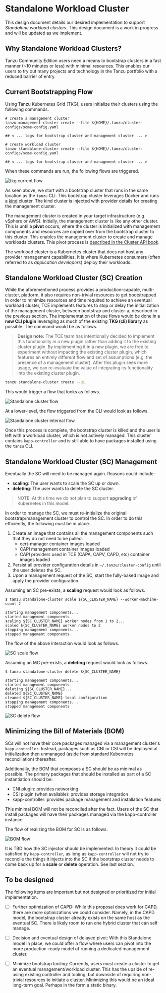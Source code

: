 # Standalone Workload Cluster

This design document details our desired implementation to support *Standalone workload clusters*. This design document is
a work in progress and will be updated as we implement.

## Why Standalone Workload Clusters?

Tanzu Community Edition users need a means to bootstrap clusters in a fast manner (~10 minutes or less) with minimal
resources. This enables our users to try out many projects and technology in the Tanzu portfolio with a reduced barrier
of entry.

## Current Bootstrapping Flow

Using Tanzu Kubernetes Grid (TKG), users initialize their clusters using the following commands.

```shell
# create a management cluster
tanzu management-cluster create --file ${HOME}/.tanzu/cluster-configs/some-config.yaml

## < ... logs for bootstrap cluster and management cluster ... >

# create workload cluster
tanzu standalone-cluster create --file ${HOME}/.tanzu/cluster-configs/some-config.yaml

## < ... logs for bootstrap cluster and management cluster ... >
```

When these commands are run, the following flows are triggered.

![tkg current flow](/docs/img/ttwc-current-flow.png)

As seen above, we start with a bootstrap cluster that runs in the same location as the `tanzu` CLI. This bootstrap
cluster leverages Docker and runs a
[kind](https://kind.sigs.k8s.io/) cluster. The kind cluster is injected with provider details for creating the
management cluster.

The management cluster is created in your target infrastructure (e.g. vSphere or AWS). Initially, the management cluster
is like any other cluster. This is until a **pivot** occurs, where the cluster is initialized with management components
and resources are copied over from the bootstrap cluster to this cluster. This enables the management cluster to create
and manage workloads clusters. This pivot process
is [described in the Cluster API book](https://cluster-api.sigs.k8s.io/clusterctl/commands/move.html#bootstrap--pivot).

The workload cluster is a Kubernetes cluster that does not host any provider
management capabilities. It is where Kubernetes consumers (often referred to as _application developers_) deploy their
workloads.

## Standalone Workload Cluster (SC) Creation

While the aforementioned process provides a production-capable, multi-cluster, platform, it also requires non-trivial
resources to get bootstrapped. In order to minimize resources and time required to achieve an eventual workload cluster,
TCE implements features to stop or delay the initialization of the management cluster, between bootstrap and cluster-a,
described in the previous section. The implementation of these flows would be done in a **new CLI plugin** leveraging
as much of the existing **TKG (cli) library** as possible. The command would be as follows.

> **Design note:** The TCE team has intentionally
> decided to implement this functionality in a new plugin rather than adding it to the existing cluster plugin. By implementing it in a new plugin, we are free to experiment without
> impacting the existing cluster plugin, which features an entirely different flow and set of assumptions (e.g. the presence of a management cluster).
> After this plugin sees more usage, we can re-evaluate the value of integrating its functionality into the existing cluster plugin.

```sh
tanzu standalone-cluster create --ui
```

This would trigger a flow that looks as follows.

![Standalone cluster flow](/docs/img/ttwc-minimal-flow.png)

At a lower-level, the flow triggered from the CLI would look as follows.

![Standalone cluster internal flow](/docs/img/ttwc-minimal-internal-flow.png)

Once this process is complete, the bootstrap cluster is killed and the user is left with a workload cluster, which is
not actively managed. This cluster contains `kapp-controller` and is still able to have packages installed using
the `tanzu` CLI.

## Standalone Workload Cluster (SC) Management

Eventually the SC will need to be managed again. Reasons could include:

* **scaling**: The user wants to scale the SC up or down.
* **deleting**: The user wants to delete the SC cluster.

> NOTE: At this time we do not plan to support **upgrading** of Kubernetes in this model.

In order to manage the SC, we must re-initialize the original bootstrap/management cluster to control the SC. In order
to do this efficiently, the following must be in place.

1. Create an image that contains all the management components such that they do not need to be pulled.
    * cert-manager container images loaded
    * CAPI management container images loaded
    * CAPI providers used in TCE (CAPA, CAPV, CAPD, etc) container images loaded
1. Persist all provider configuration details in `~/.tanzu/cluster-config` until the user deletes the SC.
1. Upon a management request of the SC, start the fully-baked image and apply the provider configuration.

Assuming an SC pre-exists, a **scaling** request would look as follows.

```shell
$ tanzu standalone-cluster scale ${SC_CLUSTER_NAME} --worker-machine-count 2

starting management components...
started management components
scaling ${SC_CLUSTER_NAME} worker nodes from 1 to 2...
scaled ${SC_CLUSTER_NAME} worker nodes to 2
stopping management components...
stopped management components
```

The flow of the above interaction would look as follows.

![SC scale flow](/docs/img/ttwc-scale-flow.png)

Assuming an MC pre-exists, a **deleting** request would look as follows.

```shell
$ tanzu standalone-cluster delete ${SC_CLUSTER_NAME}

starting management components...
started management components
deleting ${SC_CLUSTER_NAME}...
deleted ${SC_CLUSTER_NAME}
cleaned ${SC_CLUSTER_NAME} local configuration
stopping management components...
stopped management components
```

![SC delete flow](/docs/img/ttwc-delete-flow.png)

## Minimizing the Bill of Materials (BOM)

SCs will not have their core packages managed via a management cluster's `kapp-controller`. Instead, packages such as
CNI or CSI will be deployed at initialization then unmanaged (aside from standard Kubernetes reconciliation) thereafter.

Additionally, the BOM that composes a SC should be as minimal as possible. The primary packages that should be installed
as part of a SC instantiation should be:

* CNI plugin: provides networking
* CSI plugin (when available): provides storage integration
* kapp-controller: provides package management and installation features

This minimal BOM will not be reconciled after the fact. Users of the SC that install packages will have their
packages managed via the kapp-controller instance.

The flow of realizing the BOM for SC is as follows.

![BOM flow](/docs/img/ttwc-bom-flow.png)

It is TBD how the SC injector should be implemented. In theory it could be satisfied by `kapp-controller`, as long
as `kapp-controller` will not try to reconcile the things it injects into the SC if the bootstrap cluster needs to
come back up for a **scale** or **delete** operation. See last section.

## To be designed

The following items are important but not designed or prioritized for initial implementation.

* [ ] Further optimization of CAPD: While this proposal does work for CAPD, there are more optimizations we could consider.
  Namely, in the CAPD model, the bootstrap cluster already exists on the same host as the eventual SC. There is likely room to run one hybrid cluster that can self manage.

* [ ] Decision and eventual design of delayed pivot: With this Standalone model in place, we could offer a flow where users can pivot into the more production-ready model of running a dedicated management cluster.

* [ ] Minimize bootstrap tooling: Currently, users must create a cluster to get an eventual management/workload cluster. This has the upside of re-using existing controller and tooling, but downside of requiring non-trivial resources to initiate a cluster. Minimizing this would be an ideal long-term goal. Perhaps in the form a static binary.
